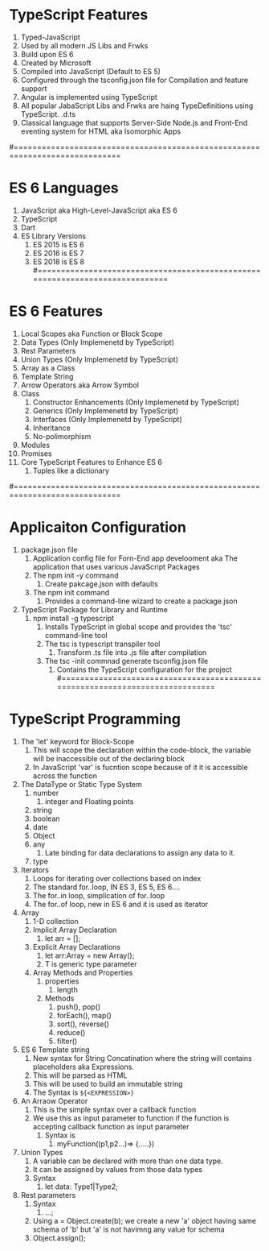 # TypeScript Features
1. Typed-JavaScript
2. Used by all modern JS Libs and Frwks
3. Build upon ES 6
4. Created by Microsoft
5. Compiled into JavaScript (Default to ES 5)
6. Configured through the tsconfig.json file for Compilation and feature support
7. Angular is implemented using TypeScript
8. All popular JabaScript Libs and Frwks are haing TypeDefinitions using TypeScript. <LIBName>.d.ts
9. Classical language that supports Server-Side Node.js and Front-End eventing system for HTML aka Isomorphic Apps  

#=============================================================================
# ES 6 Languages
1. JavaScript aka High-Level-JavaScript aka ES 6
2. TypeScript
3. Dart
4. ES  Library Versions
   1. ES 2015 is ES 6
   2. ES 2016 is ES 7
   3. ES 2018 is ES 8
#=============================================================================
# ES 6 Features
1. Local Scopes aka Function or Block Scope
2. Data Types (Only Implemenetd by TypeScript)
3. Rest Parameters
4. Union Types (Only Implemenetd by TypeScript)
5. Array as a Class
6. Template String
7. Arrow Operators aka Arrow Symbol
8. Class
   1. Constructor Enhancements (Only Implemenetd by TypeScript)
   2. Generics (Only Implemenetd by TypeScript)
   3. Interfaces (Only Implemenetd by TypeScript)
   4. Inheritance
   5. No-polimorphism
9.  Modules
10. Promises
11. Core TypeScript Features to Enhance ES 6
    1.  Tuples like a dictionary 

#=============================================================================

# Applicaiton Configuration
1. package.json file
   1. Application config file for Forn-End app develooment aka The application that uses various JavaScript Packages
   2. The npm init -y command 
      1. Create pakcage.json with defaults
   3. The npm init command
      1. Provides a command-line wizard to create a package.json
2. TypeScript Package for Library and Runtime
   1. npm install -g typescript
      1. Installs TypeScript in global scope and provides the 'tsc' command-line tool
      2. The tsc is typescript transpiler tool
         1. Transform .ts file into .js file after compilation
      3. The tsc -init commnad generate tsconfig.json file
         1. Contains the TypeScript configuration for the project
#============================================================================= 

# TypeScript Programming
1. The 'let' keyword for Block-Scope    
   1. This will scope the declaration within the code-block, the variable will be inaccessible out of the declaring block
   2. In JavaScript 'var' is fucntion scope because of it it is accessible across the function
2. The DataType or Static Type System
   1. number
      1. integer and Floating points
   2. string
   3. boolean
   4. date
   5. Object
   6. any
      1. Late binding for data declarations to assign any data to it.
   7. type
3. Iterators
   1. Loops for iterating over collections based on index
   2. The standard for..loop, IN ES 3, ES 5, ES 6....
   3. The for..in loop, simplication of for..loop
   4. The for..of loop, new in ES 6 and it is used as iterator
4. Array
   1. 1-D collection
   2. Implicit Array Declaration
      1. let arr = [];
   3. Explicit Array Declarations
      1. let arr:Array<T> = new Array<T>();
      2. T is generic type parameter
   4. Array Methods and Properties
      1. properties 
         1. length
      2. Methods
         1. push(), pop()
         2. forEach(), map()
         3. sort(), reverse()
         4. reduce()
         5. filter()
5. ES 6 Template string
   1. New syntax for String Concatination where the string will contains placeholders aka Expressions.
   2. This will be parsed as HTML 
   3. This will be used to build an immutable string
   4. The Syntax is `${<EXPRESSION>}`
6. An Arraow Operator
   1. This is the simple syntax over a callback function
   2. We use this as input parameter to function if the function is accepting callback function as input parameter
      1. Syntax is
         1. myFunction((p1,p2...)=> {.....})
7. Union Types 
   1. A variable can be declared with more than one data type.
   2. It can be assigned by values from those data types
   3. Syntax
      1. let data: Type1|Type2;
8. Rest parameters
   1. Syntax
      1. ...<Identityfier>;
   2. Using a = Object.create(b); we create a new 'a' object having same schema of 'b' but 'a' is not havimng any value for schema
   3. Object.assign();     